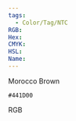 ```yaml
---
tags:
  - Color/Tag/NTC
RGB:
Hex:
CMYK:
HSL:
Name:
---
```

Morocco Brown
```palette
#441D00
```
RGB
